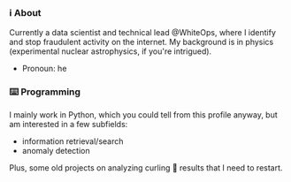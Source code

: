 ### ℹ︎   About

Currently a data scientist and technical lead @WhiteOps, where I identify and stop fraudulent activity on the internet. My background is in physics (experimental nuclear astrophysics, if you're intrigued).

- Pronoun: he

### ⌨️   Programming

I mainly work in Python, which you could tell from this profile anyway, but am interested in a few subfields:

- information retrieval/search
- anomaly detection

Plus, some old projects on analyzing curling 🥌 results that I need to restart.
